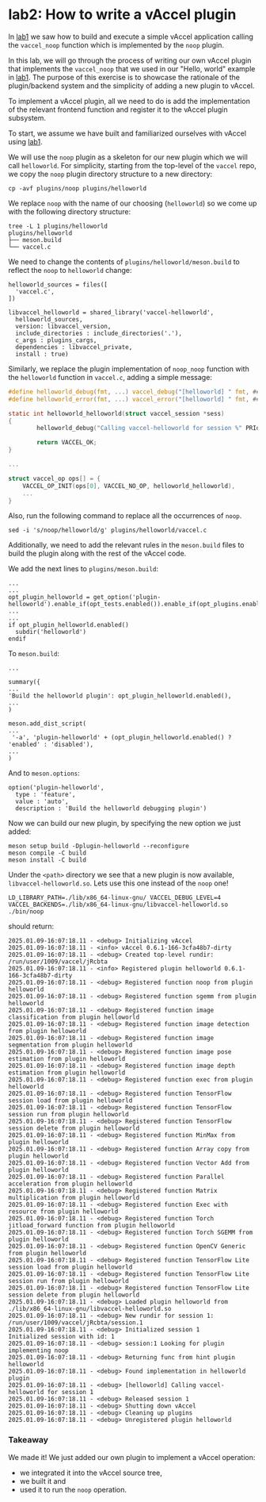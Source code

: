 # lab2: How to write a vAccel plugin

In [lab1](https://github.com/nubificus/vaccel-tutorials/blob/main/lab1/README.md)
we saw how to build and execute a simple vAccel application calling the
`vaccel_noop` function which is implemented by the `noop` plugin.

In this lab, we will go through the process of writing our own vAccel plugin
that implements the `vaccel_noop` that we used in our "Hello, world" example in
[lab1](https://github.com/nubificus/vaccel-tutorials/blob/main/lab1/README.md).
The purpose of this exercise is to showcase the rationale of the plugin/backend
system and the simplicity of adding a new plugin to vAccel.

To implement a vAccel plugin, all we need to do is add the implementation of
the relevant frontend function and register it to the vAccel plugin subsystem.

To start, we assume we have built and familiarized ourselves with vAccel using
[lab1](https://github.com/nubificus/vaccel-tutorials/blob/main/lab1/README.md).


We will use the `noop` plugin as a skeleton for our new plugin which we will
call `helloworld`. For simplicity, starting from the top-level of the `vaccel`
repo, we copy the `noop` plugin directory structure to a new directory:

```
cp -avf plugins/noop plugins/helloworld
```

We replace `noop` with the name of our choosing (`helloworld`) so we come up with
the following directory structure:

```
tree -L 1 plugins/helloworld
plugins/helloworld
├── meson.build
└── vaccel.c
```

We need to change the contents of `plugins/helloworld/meson.build` to reflect
the `noop` to `helloworld` change:

```meson
helloworld_sources = files([
  'vaccel.c',
])

libvaccel_helloworld = shared_library('vaccel-helloworld',
  helloworld_sources,
  version: libvaccel_version,
  include_directories : include_directories('.'),
  c_args : plugins_cargs,
  dependencies : libvaccel_private,
  install : true)
```

Similarly, we replace the plugin implementation of `noop_noop` function with the `helloworld` function in `vaccel.c`,
adding a simple message:

```C
#define helloworld_debug(fmt, ...) vaccel_debug("[helloworld] " fmt, ##__VA_ARGS__)
#define helloworld_error(fmt, ...) vaccel_error("[helloworld] " fmt, ##__VA_ARGS__)

static int helloworld_helloworld(struct vaccel_session *sess)
{
        helloworld_debug("Calling vaccel-helloworld for session %" PRId64 "", sess->id);

        return VACCEL_OK;
}

...

struct vaccel_op ops[] = {
	VACCEL_OP_INIT(ops[0], VACCEL_NO_OP, helloworld_helloworld),
	...
}

```
Also, run the following command to replace all the occurrences of `noop`.
```
sed -i 's/noop/helloworld/g' plugins/helloworld/vaccel.c
```

Additionally, we need to add the relevant rules in the `meson.build` files
to build the plugin along with the rest of the vAccel code.

We add the next lines to `plugins/meson.build`:
```
...
...
opt_plugin_helloworld = get_option('plugin-helloworld').enable_if(opt_tests.enabled()).enable_if(opt_plugins.enabled())
...
...
if opt_plugin_helloworld.enabled()
  subdir('helloworld')
endif

```

To `meson.build`:
```
...

summary({
...
'Build the helloworld plugin': opt_plugin_helloworld.enabled(),
...
)

meson.add_dist_script(
...
 '-a', 'plugin-helloworld' + (opt_plugin_helloworld.enabled() ? 'enabled' : 'disabled'),
...
)

```

And to `meson.options`:
```
option('plugin-helloworld',
  type : 'feature',
  value : 'auto',
  description : 'Build the helloworld debugging plugin')
```

Now we can build our new plugin, by specifying the new option we just added:

```
meson setup build -Dplugin-helloworld --reconfigure
meson compile -C build
meson install -C build
```

Under the `<path>` directory we see that a new plugin is now available, `libvaccel-helloworld.so`. Lets use this one instead of the `noop` one!

```
LD_LIBRARY_PATH=./lib/x86_64-linux-gnu/ VACCEL_DEBUG_LEVEL=4 VACCEL_BACKENDS=./lib/x86_64-linux-gnu/libvaccel-helloworld.so ./bin/noop
```
should return:
```
2025.01.09-16:07:18.11 - <debug> Initializing vAccel
2025.01.09-16:07:18.11 - <info> vAccel 0.6.1-166-3cfa48b7-dirty
2025.01.09-16:07:18.11 - <debug> Created top-level rundir: /run/user/1009/vaccel/jRcbta
2025.01.09-16:07:18.11 - <info> Registered plugin helloworld 0.6.1-166-3cfa48b7-dirty
2025.01.09-16:07:18.11 - <debug> Registered function noop from plugin helloworld
2025.01.09-16:07:18.11 - <debug> Registered function sgemm from plugin helloworld
2025.01.09-16:07:18.11 - <debug> Registered function image classification from plugin helloworld
2025.01.09-16:07:18.11 - <debug> Registered function image detection from plugin helloworld
2025.01.09-16:07:18.11 - <debug> Registered function image segmentation from plugin helloworld
2025.01.09-16:07:18.11 - <debug> Registered function image pose estimation from plugin helloworld
2025.01.09-16:07:18.11 - <debug> Registered function image depth estimation from plugin helloworld
2025.01.09-16:07:18.11 - <debug> Registered function exec from plugin helloworld
2025.01.09-16:07:18.11 - <debug> Registered function TensorFlow session load from plugin helloworld
2025.01.09-16:07:18.11 - <debug> Registered function TensorFlow session run from plugin helloworld
2025.01.09-16:07:18.11 - <debug> Registered function TensorFlow session delete from plugin helloworld
2025.01.09-16:07:18.11 - <debug> Registered function MinMax from plugin helloworld
2025.01.09-16:07:18.11 - <debug> Registered function Array copy from plugin helloworld
2025.01.09-16:07:18.11 - <debug> Registered function Vector Add from plugin helloworld
2025.01.09-16:07:18.11 - <debug> Registered function Parallel acceleration from plugin helloworld
2025.01.09-16:07:18.11 - <debug> Registered function Matrix multiplication from plugin helloworld
2025.01.09-16:07:18.11 - <debug> Registered function Exec with resource from plugin helloworld
2025.01.09-16:07:18.11 - <debug> Registered function Torch jitload_forward function from plugin helloworld
2025.01.09-16:07:18.11 - <debug> Registered function Torch SGEMM from plugin helloworld
2025.01.09-16:07:18.11 - <debug> Registered function OpenCV Generic from plugin helloworld
2025.01.09-16:07:18.11 - <debug> Registered function TensorFlow Lite session load from plugin helloworld
2025.01.09-16:07:18.11 - <debug> Registered function TensorFlow Lite session run from plugin helloworld
2025.01.09-16:07:18.11 - <debug> Registered function TensorFlow Lite session delete from plugin helloworld
2025.01.09-16:07:18.11 - <debug> Loaded plugin helloworld from ./lib/x86_64-linux-gnu/libvaccel-helloworld.so
2025.01.09-16:07:18.11 - <debug> New rundir for session 1: /run/user/1009/vaccel/jRcbta/session.1
2025.01.09-16:07:18.11 - <debug> Initialized session 1
Initialized session with id: 1
2025.01.09-16:07:18.11 - <debug> session:1 Looking for plugin implementing noop
2025.01.09-16:07:18.11 - <debug> Returning func from hint plugin helloworld
2025.01.09-16:07:18.11 - <debug> Found implementation in helloworld plugin
2025.01.09-16:07:18.11 - <debug> [helloworld] Calling vaccel-helloworld for session 1
2025.01.09-16:07:18.11 - <debug> Released session 1
2025.01.09-16:07:18.11 - <debug> Shutting down vAccel
2025.01.09-16:07:18.11 - <debug> Cleaning up plugins
2025.01.09-16:07:18.11 - <debug> Unregistered plugin helloworld
```

### Takeaway

We made it! We just added our own plugin to implement a vAccel operation: 
- we integrated it into the vAccel source tree, 
- we built it and 
- used it to run the `noop` operation.
